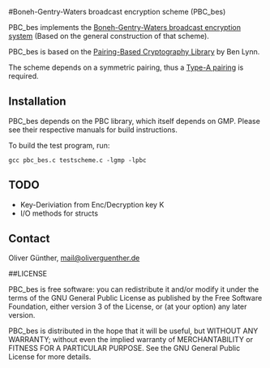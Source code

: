 #Boneh-Gentry-Waters broadcast encryption scheme (PBC_bes)

PBC_bes implements the [Boneh-Gentry-Waters broadcast encryption system](http://crypto.stanford.edu/~dabo/abstracts/broadcast.html) (Based on the general construction of that scheme).

PBC_bes is based on the [Pairing-Based Cryptography Library](http://crypto.stanford.edu/pbc/) by Ben Lynn.

The scheme depends on a symmetric pairing, thus a [Type-A pairing](http://crypto.stanford.edu/pbc/manual/ch08s03.html) is required.

## Installation

PBC_bes depends on the PBC library, which itself depends on GMP. Please see their respective manuals for build instructions.

To build the test program, run:

	gcc pbc_bes.c testscheme.c -lgmp -lpbc

## TODO
- Key-Deriviation from Enc/Decryption key K
- I/O methods for structs

## Contact
Oliver Günther, mail@oliverguenther.de

##LICENSE

PBC_bes is free software: you can redistribute it and/or modify
it under the terms of the GNU General Public License as published by
the Free Software Foundation, either version 3 of the License, or
(at your option) any later version.

PBC_bes is distributed in the hope that it will be useful,
but WITHOUT ANY WARRANTY; without even the implied warranty of
MERCHANTABILITY or FITNESS FOR A PARTICULAR PURPOSE.  See the
GNU General Public License for more details.

